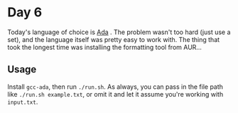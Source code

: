 # Day 6

Today's language of choice is [Ada](https://www.adaic.org) . The problem wasn't too hard (just use a set), and the language itself was pretty
easy to work with. The thing that took the longest time was installing the formatting tool from AUR...

## Usage

Install `gcc-ada`, then run `./run.sh`. As always, you can pass in the file path like `./run.sh example.txt`, or
omit it and let it assume you're working with `input.txt`.
